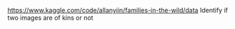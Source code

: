 https://www.kaggle.com/code/allanyiin/families-in-the-wild/data
Identify if two images are of kins or not